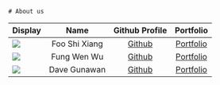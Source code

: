     # About us
Display |     Name      | Github Profile | Portfolio 
--------|:-------------:|:--------------:|:---------:
![](https://via.placeholder.com/100.png?text=Photo) | Foo Shi Xiang | [Github](https://github.com/sxfoo) | [Portfolio](docs/team/johndoe.md)
![](https://via.placeholder.com/100.png?text=Photo) | Fung Wen Wu | [Github](https://github.com/fungg0) | [Portfolio](docs/team/johndoe.md)
![](https://via.placeholder.com/100.png?text=Photo) | Dave Gunawan | [Github](https://github.com/jensonjenkins) | [Portfolio](docs/team/johndoe.md)
